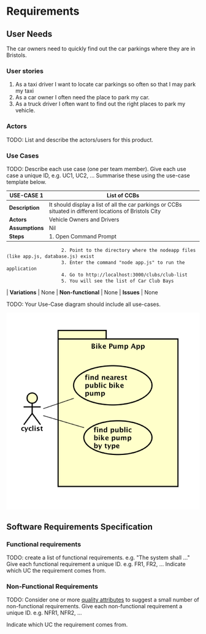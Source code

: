 # Requirements

## User Needs
The car owners need to quickly find out the car parkings where they are in Bristols.
### User stories
1. As a taxi driver I want to locate car parkings so often so that I may park my taxi
2. As a car owner I often need the place to park my car.
3. As a truck driver I often want to find out the right places to park my vehicle.
### Actors
TODO: List and describe the actors/users for this product.

### Use Cases
TODO: Describe each use case (one per team member).
    Give each use case a unique ID, e.g. UC1, UC2, ...
    Summarise these using the use-case template below.

| USE-CASE 1 | List of CCBs | 
| -------------------------------------- | ------------------- |
 **Description**   | It should display a list of all the car parkings or CCBs situated in different locations of Bristols City |
| **Actors**        | Vehicle Owners and Drivers |
| **Assumptions**   | Nil
| **Steps**         |   1. Open Command Prompt
                        2. Point to the directory where the nodeapp files (like app.js, database.js) exist
                        3. Enter the command "node app.js" to run the application
                        4. Go to http://localhost:3000/clubs/club-list
                        5. You will see the list of Car Club Bays
| **Variations**    | None
| **Non-functional** | None
| **Issues**        | None



TODO: Your Use-Case diagram should include all use-cases.

![Insert your Use-Case Diagram Here](images/use-case.png)

## Software Requirements Specification
### Functional requirements
TODO: create a list of functional requirements. 
    e.g. "The system shall ..."
    Give each functional requirement a unique ID. e.g. FR1, FR2, ...
    Indicate which UC the requirement comes from.


### Non-Functional Requirements
TODO: Consider one or more [quality attributes](https://en.wikipedia.org/wiki/ISO/IEC_9126) to suggest a small number of non-functional requirements.
Give each non-functional requirement a unique ID. e.g. NFR1, NFR2, ...

Indicate which UC the requirement comes from.
